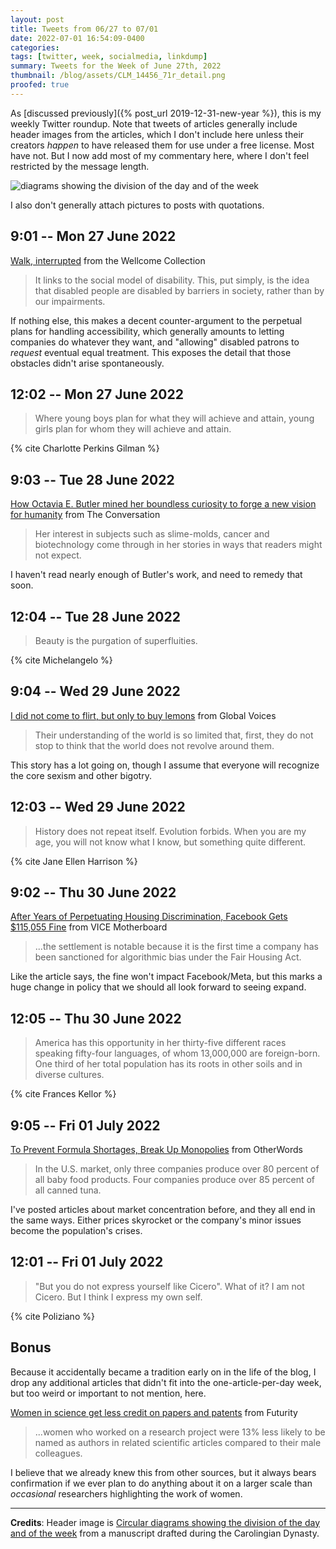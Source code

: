 ```yaml
---
layout: post
title: Tweets from 06/27 to 07/01
date: 2022-07-01 16:54:09-0400
categories:
tags: [twitter, week, socialmedia, linkdump]
summary: Tweets for the Week of June 27th, 2022
thumbnail: /blog/assets/CLM_14456_71r_detail.png
proofed: true
---
```


As [discussed previously]({% post_url 2019-12-31-new-year %}), this is my weekly Twitter roundup.  Note that tweets of articles generally include header images from the articles, which I don't include here unless their creators *happen* to have released them for use under a free license.  Most have not.  But I now add most of my commentary here, where I don't feel restricted by the message length.

![diagrams showing the division of the day and of the week](/blog/assets/CLM_14456_71r_detail.png "diagrams showing the division of the day and of the week")

I also don't generally attach pictures to posts with quotations.

## 9:01 -- Mon 27 June 2022

[<i class="fab fa-twitter-square"></i>](https://twitter.com/jcolag/status/1541406240479272960) [Walk, interrupted](https://wellcomecollection.org/articles/YqcpuREAACMA6zRa) from the Wellcome Collection

 > It links to the social model of disability. This, put simply, is the idea that disabled people are disabled by barriers in society, rather than by our impairments.

If nothing else, this makes a decent counter-argument to the perpetual plans for handling accessibility, which generally amounts to letting companies do whatever they want, and "allowing" disabled patrons to *request* eventual equal treatment.  This exposes the detail that those obstacles didn't arise spontaneously.

## 12:02 -- Mon 27 June 2022

[<i class="fab fa-twitter-square"></i>](https://twitter.com/jcolag/status/1541451790561857537)

 > Where young boys plan for what they will achieve and attain, young girls plan for whom they will achieve and attain.

{% cite Charlotte Perkins Gilman %}

## 9:03 -- Tue 28 June 2022

[<i class="fab fa-twitter-square"></i>](https://twitter.com/jcolag/status/1541769131703160832) [How Octavia E. Butler mined her boundless curiosity to forge a new vision for humanity](https://theconversation.com/how-octavia-e-butler-mined-her-boundless-curiosity-to-forge-a-new-vision-for-humanity-185342) from The Conversation

 > Her interest in subjects such as slime-molds, cancer and biotechnology come through in her stories in ways that readers might not expect.

I haven't read nearly enough of Butler's work, and need to remedy that soon.

## 12:04 -- Tue 28 June 2022

[<i class="fab fa-twitter-square"></i>](https://twitter.com/jcolag/status/1541814681878163458)

 > Beauty is the purgation of superfluities.

{% cite Michelangelo %}

## 9:04 -- Wed 29 June 2022

[<i class="fab fa-twitter-square"></i>](https://twitter.com/jcolag/status/1542131771566743552) [I did not come to flirt, but only to buy lemons](https://globalvoices.org/2022/06/22/i-did-not-come-to-flirt-but-only-to-buy-lemons/) from Global Voices

 > Their understanding of the world is so limited that, first, they do not stop to think that the world does not revolve around them.

This story has a lot going on, though I assume that everyone will recognize the core sexism and other bigotry.

## 12:03 -- Wed 29 June 2022

[<i class="fab fa-twitter-square"></i>](https://twitter.com/jcolag/status/1542176817808740353)

 > History does not repeat itself. Evolution forbids. When you are my age, you will not know what I know, but something quite different.

{% cite Jane Ellen Harrison %}

## 9:02 -- Thu 30 June 2022

[<i class="fab fa-twitter-square"></i>](https://twitter.com/jcolag/status/1542493656069840898) [After Years of Perpetuating Housing Discrimination, Facebook Gets $115,055 Fine](https://www.vice.com/en/article/jgpx4b/after-years-of-perpetuating-housing-discrimination-facebook-gets-dollar115055-fine) from VICE Motherboard

 > ...the settlement is notable because it is the first time a company has been sanctioned for algorithmic bias under the Fair Housing Act.

Like the article says, the fine won't impact Facebook/Meta, but this marks a huge change in policy that we should all look forward to seeing expand.

## 12:05 -- Thu 30 June 2022

[<i class="fab fa-twitter-square"></i>](https://twitter.com/jcolag/status/1542539709246849026)

 > America has this opportunity in her thirty-five different races speaking fifty-four languages, of whom 13,000,000 are foreign-born. One third of her total population has its roots in other soils and in diverse cultures.

{% cite Frances Kellor %}

## 9:05 -- Fri 01 July 2022

[<i class="fab fa-twitter-square"></i>](https://twitter.com/jcolag/status/1542856798700376065) [To Prevent Formula Shortages, Break Up Monopolies](https://otherwords.org/to-prevent-formula-shortages-break-up-monopolies/) from OtherWords

 > In the U.S. market, only three companies produce over 80 percent of all baby food products. Four companies produce over 85 percent of all canned tuna.

I've posted articles about market concentration before, and they all end in the same ways.  Either prices skyrocket or the company's minor issues become the population's crises.

## 12:01 -- Fri 01 July 2022

[<i class="fab fa-twitter-square"></i>](https://twitter.com/jcolag/status/1542901090546372609)

 > "But you do not express yourself like Cicero". What of it? I am not Cicero. But I think I express my own self.

{% cite Poliziano %}

## Bonus

Because it accidentally became a tradition early on in the life of the blog, I drop any additional articles that didn't fit into the one-article-per-day week, but too weird or important to not mention, here.

<i class="fas fa-square"></i> [Women in science get less credit on papers and patents](https://www.futurity.org/women-in-science-credit-authorship-2758242-2/) from Futurity

 > ...women who worked on a research project were 13% less likely to be named as authors in related scientific articles compared to their male colleagues.

I believe that we already knew this from other sources, but it always bears confirmation if we ever plan to do anything about it on a larger scale than *occasional* researchers highlighting the work of women.

* * *

**Credits**:  Header image is [Circular diagrams showing the division of the day and of the week](https://commons.wikimedia.org/wiki/File:CLM_14456_71r_detail.jpg) from a manuscript drafted during the Carolingian Dynasty.
